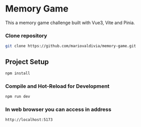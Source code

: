 # Memory Game

This a memory game challenge built with Vue3, Vite and Pinia.

### Clone repository
```sh
git clone https://github.com/mariovaldivia/memory-game.git
```

## Project Setup

```sh
npm install
```

### Compile and Hot-Reload for Development

```sh
npm run dev
```

### In web browser you can access in address

```sh
http://localhost:5173
```
